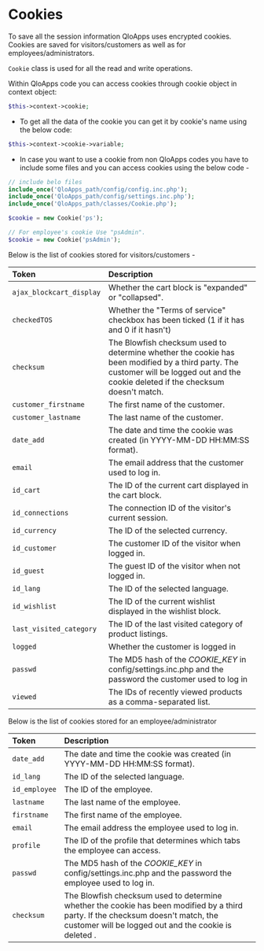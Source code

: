 # Cookies

To save all the session information QloApps uses encrypted cookies. Cookies are saved for visitors/customers as well as for employees/administrators.

`Cookie` class is used for all the read and write operations.

Within QloApps code you can access cookies through cookie object in context object:

```php
$this->context->cookie;
```

- To get all the data of the cookie you can get it by cookie's name using the below code:

```php
$this->context->cookie->variable;
```

- In case you want to use a cookie from non QloApps codes you have to include some files and you can access cookies using the below code -

```php
// include belo files
include_once('QloApps_path/config/config.inc.php');
include_once('QloApps_path/config/settings.inc.php');
include_once('QloApps_path/classes/Cookie.php');

$cookie = new Cookie('ps');

// For employee's cookie Use "psAdmin".
$cookie = new Cookie('psAdmin');
```

Below is the list of cookies stored for visitors/customers -

| Token                    | Description                                                                                                                                                                          |
| :----------------------- | :----------------------------------------------------------------------------------------------------------------------------------------------------------------------------------- |
| `ajax_blockcart_display` | Whether the cart block is "expanded" or "collapsed".                                                                                                                                 |
| `checkedTOS`             | Whether the "Terms of service" checkbox has been ticked (1 if it has and 0 if it hasn't)                                                                                             |
| `checksum`               | The Blowfish checksum used to determine whether the cookie has been modified by a third party. The customer will be logged out and the cookie deleted if the checksum doesn't match. |
| `customer_firstname`     | The first name of the customer.                                                                                                                                                      |
| `customer_lastname`      | The last name of the customer.                                                                                                                                                       |
| `date_add`               | The date and time the cookie was created (in YYYY-MM-DD HH:MM:SS format).                                                                                                            |
| `email`                  | The email address that the customer used to log in.                                                                                                                                  |
| `id_cart`                | The ID of the current cart displayed in the cart block.                                                                                                                              |
| `id_connections`         | The connection ID of the visitor's current session.                                                                                                                                  |
| `id_currency`            | The ID of the selected currency.                                                                                                                                                     |
| `id_customer`            | The customer ID of the visitor when logged in.                                                                                                                                       |
| `id_guest`               | The guest ID of the visitor when not logged in.                                                                                                                                      |
| `id_lang`                | The ID of the selected language.                                                                                                                                                     |
| `id_wishlist`            | The ID of the current wishlist displayed in the wishlist block.                                                                                                                      |
| `last_visited_category`  | The ID of the last visited category of product listings.                                                                                                                             |
| `logged`                 | Whether the customer is logged in                                                                                                                                                    |
| `passwd`                 | The MD5 hash of the _COOKIE_KEY_ in config/settings.inc.php and the password the customer used to log in                                                                             |
| `viewed`                 | The IDs of recently viewed products as a comma-separated list.                                                                                                                       |


Below is the list of cookies stored for an employee/administrator

| Token         | Description                                                                                                                                                                               |
| :------------ | :---------------------------------------------------------------------------------------------------------------------------------------------------------------------------------------- |
| `date_add`    | The date and time the cookie was created (in YYYY-MM-DD HH:MM:SS format).                                                                                                                 |
| `id_lang`     | The ID of the selected language.                                                                                                                                                          |
| `id_employee` | The ID of the employee.                                                                                                                                                                   |
| `lastname`    | The last name of the employee.                                                                                                                                                            |
| `firstname`   | The first name of the employee.                                                                                                                                                           |
| `email`       | The email address the employee used to log in.                                                                                                                                            |
| `profile`     | The ID of the profile that determines which tabs the employee can access.                                                                                                                 |
| `passwd`      | The MD5 hash of the _COOKIE_KEY_ in config/settings.inc.php and the password the employee used to log in.                                                                                 |
| `checksum`    | The Blowfish checksum used to determine whether the cookie has been modified by a third party. If the checksum doesn't match, the customer will be logged out and the cookie is deleted . |
